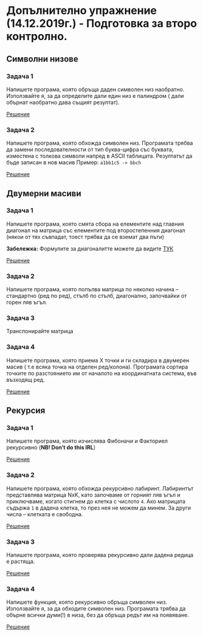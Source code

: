 # Допълнително упражнение (14.12.2019г.) - Подготовка за второ контролно.

## Символни низове

### Задача 1
Напишете програма, която обръща даден символен низ наобратно. Използвайте я, за да определите дали един низ е палиндром ( дали обърнат наобратно дава същият резултат).

[Решение](./strings/task1.cpp)

### Задача 2
Напишете програма, която обхожда символен низ. Програмата трябва да замени последователности от тип буква-цифра със буквата, изместена с толкова символи напред в ASCII таблицата. Резултатът да бъде записан в нов масив
Пример: `a1bb1c5 -> bbch`

[Решение](./strings/task2.cpp)

## Двумерни масиви

### Задача 1
Напишете програма, която смята сбора на елементите над главния диагонал на матрица със елементите под второстепенния диагонал (някои от тях съвпадат, тоест трябва да се вземат два пъти)

**Забележка:** Формулите за диагоналитте можете да видите [ТУК](http://web-tourist.net/login/login/view.php?st=3401&fbclid=IwAR11VEZjLVgJH2pdt_HnimEKy_yPw4DTjpfpN5pi85r8A27BPjJX1FIYrFg) 

[Решение](./matrices/task1.cpp)
       
### Задача 2
Напишете програма, която попълва матрица по няколко начина – стандартно (ред по ред), стълб по стълб, диагонално, започвайки от горен ляв ъгъл.

### Задача 3
Транспонирайте матрица

### Задача 4
Напишете програма, която приема X точки и ги складира в двумерен масив ( т.е всяка точка на отделен ред/колона). Програмата сортира точките по разстоянието им от началото на координатната система, във възходящ ред.
 
[Решение](./matrices/task4.cpp)

## Рекурсия

### Задача 1
Напишете програма, която изчислява Фибоначи и Факториел рекурсивно (**NB! Don’t do this IRL**)

[Решение](./recursion/task1.cpp)

### Задача 2
Напишете програма, която обхожда рекурсивно лабиринт. Лабиринтът представлява матрица NxK, като започваме от горният ляв ъгъл и приключваме, когато стигнем до клетка с числото `4`. Ако матрицата съдържа `1` в дадена клетка, то през нея не можем да минем. За други числа – клетката е свободна.

[Решение](./recursion/task2.cpp)

### Задача 3
Напишете програма, която проверява рекурсивно дали дадена редица е растяща.

[Решение](./recursion/task3.cpp)

### Задача 4
Напишете функция, която рекурсивно обръща символен низ. Използвайте я, за да обходите символен низ. Програмата трябва да обърне всички думи(!) в низа, без да обръща редът им на появяване.

[Решение](./recursion/task4.cpp)